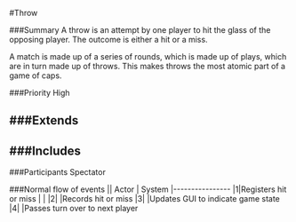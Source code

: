 #Throw

###Summary
A throw is an attempt by one player to hit the glass of the opposing player. The outcome is either a hit or a miss.

A match is made up of a series of rounds, which is made up of plays, which are in turn made up of throws. This makes throws the most atomic part of a game of caps.

###Priority
High

###Extends
-

###Includes
-

###Participants
Spectator


###Normal flow of events
|| Actor | System
|----------------
|1|Registers hit or miss | |
|2| |Records hit or miss
|3| |Updates GUI to indicate game state
|4| |Passes turn over to next player
